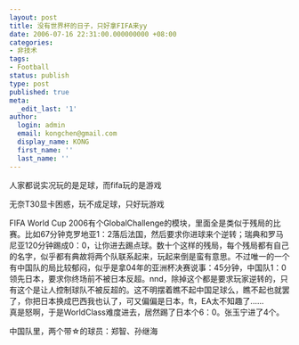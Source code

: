 ```yaml
---
layout: post
title: 没有世界杯的日子，只好拿FIFA来yy
date: 2006-07-16 22:31:00.000000000 +08:00
categories:
- 非技术
tags:
- Football
status: publish
type: post
published: true
meta:
  _edit_last: '1'
author:
  login: admin
  email: kongchen@gmail.com
  display_name: KONG
  first_name: ''
  last_name: ''
---
```

人家都说实况玩的是足球，而fifa玩的是游戏

无奈T30显卡困惑，玩不成足球，只好玩游戏

FIFA World Cup 2006有个GlobalChallenge的模块，里面全是类似于残局的比赛。比如67分钟克罗地亚1：2落后法国，然后要求你进球来个逆转；瑞典和罗马尼亚120分钟踢成0：0，让你进去踢点球。数十个这样的残局，每个残局都有自己的名字，似乎都有典故将两个队联系起来，玩起来倒是蛮有意思。不过唯一的一个有中国队的局比较郁闷，似乎是拿04年的亚洲杯决赛说事：45分钟，中国队1：0领先日本，要求你终场前不被日本反超。nnd，除掉这个都是要求玩家逆转的，只有这个是让人控制球队不被反超的。这不明摆着瞧不起中国足球么，瞧不起也就罢了，你把日本换成巴西我也认了，可又偏偏是日本，ft，EA太不知趣了......  
真是怒啊，于是WorldClass难度进去，居然踢了日本个6：0。张玉宁进了4个。

中国队里，两个带☆的球员：郑智、孙继海